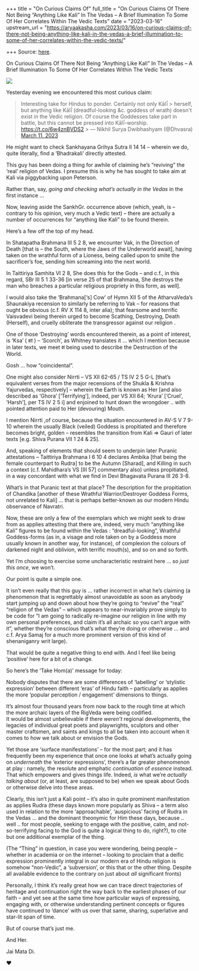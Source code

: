 +++
title = "On Curious Claims Of"
full_title = "On Curious Claims Of There Not Being “Anything Like Kali” In The Vedas – A Brief Illumination To Some Of Her Correlates Within The Vedic Texts"
date = "2023-03-16"
upstream_url = "https://aryaakasha.com/2023/03/16/on-curious-claims-of-there-not-being-anything-like-kali-in-the-vedas-a-brief-illumination-to-some-of-her-correlates-within-the-vedic-texts/"

+++
Source: [here](https://aryaakasha.com/2023/03/16/on-curious-claims-of-there-not-being-anything-like-kali-in-the-vedas-a-brief-illumination-to-some-of-her-correlates-within-the-vedic-texts/).

On Curious Claims Of There Not Being “Anything Like Kali” In The Vedas – A Brief Illumination To Some Of Her Correlates Within The Vedic Texts

![](https://aryaakasha.files.wordpress.com/2023/03/kali-tweet-3288.jpg?w=625)

  
Yesterday evening we encountered this most curious claim:

> Interesting take for Hindus to ponder. Certainly not only Kālī́ > herself, but anything like Kālī́ (dreadful-looking &c. goddess of wrath) doesn't exist in the Vedic religion. Of course the Goddesses take part in battle, but this cannot be pressed into Kālī́-worship. <https://t.co/6w4znBVDS2> >
> — Nikhil Surya Dwibhashyam (@Dhvasra) [March 11, 2023](https://twitter.com/Dhvasra/status/1634700610673995777?ref_src=twsrc%5Etfw)

He might want to check Sankhayana Grihya Sutra II 14 14 – wherein we do, quite literally, find a ‘Bhadrakali’ directly attested.

This guy has been doing a thing for awhile of claiming he’s “reviving” the ‘real’ religion of Vedas. I presume this is why he has sought to take aim at Kali via piggybacking upon Peterson.

Rather than, say, *going and checking what’s actually in the Vedas* in the first instance …

Now, leaving aside the SankhGr. occurrence above (which, yeah, is – contrary to his opinion, very much a Vedic text) – there are actually a number of occurrences for “anything like Kali” to be found therein.

Here’s a few off the top of my head.

In Shatapatha Brahmana III 5 2 8, we encounter Vak, in the Direction of Death \[that is – the South, where the Jaws of the Underworld await\], having taken on the wrathful form of a Lioness, being called upon to smite the sacrificer’s foe, sending him screaming into the next world.

In Taittiriya Samhita VI 2 8, She does this for the Gods – and c.f., in this regard, SBr III 5 1 33-36 \[in verse 25 of that Brahmana, She destroys the man who breaches a particular religious propriety in this form, as well\].

I would also take the ‘Brahmana\[‘s\] Cow’ of Hymn XII 5 of the AtharvaVeda’s Shaunakiya recension to similarly be referring to Vak – for reasons that ought be obvious (c.f. RV X 114 8, inter alia); that fearsome and terrific Vaisvadevi being therein urged to become Scathing, Destroying, Death (Herself), and cruelly obliterate the transgressor against our religion .

One of those ‘Destroying’ words encountered therein, as a point of interest, is ‘Ksa’ ( क्षा ) – ‘Scorch’, as Whitney translates it … which I mention because in later texts, we meet क्ष being used to describe the Destruction of the World.

Gosh … how “coincidental”.

One might also consider Nirrti – VS XII 62-65 / TS IV 2 5 G-L \[that’s equivalent verses from the major recensions of the Shukla & Krishna Yajurvedas, respectively\] – wherein the Earth is known as Her \[and also described as ‘Ghora’ \[‘Terrifying’\], indeed, per VS XII 64; ‘Krura’ \[‘Cruel’, ‘Harsh’\], per TS IV 2 5 i\] and enjoined to hunt down the wrongdoer .. with pointed attention paid to Her (devouring) Mouth.

I mention Nirrti ,of course, because the situation encountered in AV-S V 7 9-10 wherein the usually Black (veiled) Goddess is propitiated and therefore becomes bright, golden – resembles the transition from Kali =\> Gauri of later texts \[e.g. Shiva Purana VII 1 24 & 25\].

And, speaking of elements that should seem to underpin later Puranic attestations – Taittiriya Brahmana I 6 10 4 declares Ambika \[that being the female counterpart to Rudra\] to be the Autumn \[Sharad\], and Killing in such a context (c.f. Mahidhara’s VS \[III 57\] commentary also) unless propitiated, in a way concordant with what we find in Devi Bhagavata Purana III 26 3-8.

What’s in that Puranic text at that place? The description for the propitiation of Chandika \[another of these Wrathful Warrior/Destroyer Goddess Forms, not unrelated to Kali\] … that is perhaps better-known as our modern Hindu observance of Navratri.

Now, these are only a few of the exemplars which we might seek to draw from as applies attesting that there are, indeed, very much “anything like Kali” figures to be found within the Vedas : “dreadful-looking”, Wrathful Goddess-forms (as in, a visage and role taken on by a Goddess more usually known in another way, for instance), of complexion the colours of darkened night and oblivion, with terrific mouth(s), and so on and so forth.

Yet I’m choosing to exercise some uncharacteristic restraint here … so *just this once*, we won’t.

Our point is quite a simple one.

It isn’t even really that this guy is … rather incorrect in what he’s claiming (a phenomenon that is regrettably almost unavoidable as soon as anybody start jumping up and down about how they’re going to “revive” the “real” “religion of the Vedas” – which appears to near-invariably prove simply to be code for “I am going to radically re-imagine our religion in line with my own personal preferences, and claim it’s all archaic so you can’t argue with it”, whether they’re conscious that’s what they’re doing or otherwise … and c.f. Arya Samaj for a much more prominent version of this kind of shenaniganry writ large).

That would be quite a negative thing to end with. And I feel like being ‘positive’ here for a bit of a change.

So here’s the ‘Take Hom(a)’ message for today:

Nobody disputes that there are some differences of ‘labelling’ or ‘stylistic expression’ between different ‘eras’ of Hindu faith – particularly as applies the more ‘popular perception / engagement’ dimensions to things.

It’s almost four thousand years from now back to the rough time at which the more archaic layers of the RigVeda were being codified.  
It would be almost unbelievable if there *weren’t* regional developments, the legacies of individual great poets and playwrights, sculptors and other master craftsmen, and saints and kings to all be taken into account when it comes to how we talk about or envision the Gods.

Yet those are ‘surface manifestations’ – for the most part; and it has frequently been my experience that once one looks at what’s actually going on *underneath* the ‘exterior expressions’, there’s a far greater phenomenon at play : namely, the resolute and emphatic *continuation* of *essence* instead. That which empowers and gives things life. Indeed, *is* what we’re *actually talking about* (or, at least, are supposed to be) when we speak about Gods or otherwise delve into these areas.

Clearly, this isn’t just a Kali point – it’s also in quite prominent manifestation as applies Rudra (these days known more popularly as Shiva – a term also used in relation to the more ‘approachable’, ‘auspicious’ facing of Rudra in the Vedas … and the dominant theonymic for Him these days, because .. well .. for most people, seeking to engage with the positive, calm, and not-so-terrifying facing to the God is quite a logical thing to do, right?), to cite but one additional exemplar of the thing.

(The “Thing” in question, in case you were wondering, being people – whether in academia or on the internet – looking to proclaim that a deific expression prominently integral in our modern era of Hindu religion is somehow “non-Vedic”, a ‘subversion’, or this that or the other thing. Despite all available evidence to the contrary on just about *all* significant fronts)

Personally, I think it’s really great how we can trace direct trajectories of heritage and continuation right the way back to the earliest phases of our faith – and yet see at the same time how particular ways of expressing, engaging with, or otherwise understanding pertinent concepts or figures have continued to ‘dance’ with us over that same, sharing, superlative and star-lit span of time.

But of course that’s just me.

And Her.

Jai Mata Di.

❤
